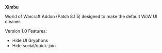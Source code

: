 **Ximbu** 

World of Warcraft Addon (Patch 8.1.5) designed to make the default WoW UI cleaner. 

Version 1.0 Features:
* Hide UI Gryphons 
* Hide social/quick-join  
